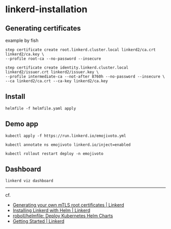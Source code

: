 # linkerd-installation

## Generating certificates

example by fish

```fish
step certificate create root.linkerd.cluster.local linkerd2/ca.crt linkerd2/ca.key \
--profile root-ca --no-password --insecure
```

```fish
step certificate create identity.linkerd.cluster.local linkerd2/issuer.crt linkerd2/issuer.key \
--profile intermediate-ca --not-after 8760h --no-password --insecure \
--ca linkerd2/ca.crt --ca-key linkerd2/ca.key
```

## Install

```
helmfile -f helmfile.yaml apply
```

## Demo app

```
kubectl apply -f https://run.linkerd.io/emojivoto.yml
```

```
kubectl annotate ns emojivoto linkerd.io/inject=enabled
```

```
kubectl rollout restart deploy -n emojivoto
```

## Dashboard

```
linkerd viz dashboard
```

---

cf.

- [Generating your own mTLS root certificates | Linkerd](https://linkerd.io/2.11/tasks/generate-certificates/)
- [Installing Linkerd with Helm | Linkerd](https://linkerd.io/2.11/tasks/install-helm/)
- [roboll/helmfile: Deploy Kubernetes Helm Charts](https://github.com/roboll/helmfile)
- [Getting Started | Linkerd](https://linkerd.io/2.11/getting-started/)
